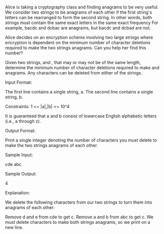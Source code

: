 Alice is taking a cryptography class and finding anagrams to be very useful. We consider two strings to be anagrams of each other if the first string's letters can be rearranged to form the second string. In other words, both strings must contain the same exact letters in the same exact frequency For example, bacdc and dcbac are anagrams, but bacdc and dcbad are not.

Alice decides on an encryption scheme involving two large strings where encryption is dependent on the minimum number of character deletions required to make the two strings anagrams. Can you help her find this number?

Given two strings,  and , that may or may not be of the same length, determine the minimum number of character deletions required to make  and  anagrams. Any characters can be deleted from either of the strings.

Input Format:

The first line contains a single string, a.
The second line contains a single string, b.

Constraints:
1 <= |a|,|b| <= 10^4

It is guaranteed that a and b consist of lowercase English alphabetic letters (i.e., a through z).

Output Format:

Print a single integer denoting the number of characters you must delete to make the two strings anagrams of each other.

Sample Input:

cde
abc

Sample Output:

4

Explanation:

We delete the following characters from our two strings to turn them into anagrams of each other:

Remove d and e from cde to get c.
Remove a and b from abc to get c.
We must delete  characters to make both strings anagrams, so we print  on a new line.
